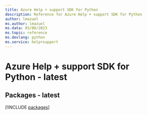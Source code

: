 ```yaml
---
title: Azure Help + support SDK for Python
description: Reference for Azure Help + support SDK for Python
author: lmazuel
ms.author: lmazuel
ms.data: 03/08/2023
ms.topic: reference
ms.devlang: python
ms.service: help+support
---
```

# Azure Help + support SDK for Python - latest
## Packages - latest
[!INCLUDE [packages](help-+-support-index.md)]